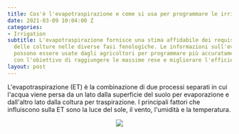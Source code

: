 ```yaml
---
title: Cos'è l'evapotraspirazione e come si usa per programmare le irrigazioni?
date: 2021-03-09 10:04:00 Z
categories:
- Irrigation
subtitle: L'evapotraspirazione fornisce una stima affidabile dei requisiti idrici
  delle colture nelle diverse fasi fenologiche. Le informazioni sull'evapotraspirazione
  possono essere usate dagli agricoltori per programmare più accuratamente le irrigazioni
  con l'obiettivo di raggiungere le massime rese e migliorare l'efficienza idrica.
layout: post
---
```


L'evapotraspirazione (ET) è la combinazione di due processi separati in cui l'acqua viene persa da un lato dalla superficie del suolo per evaporazione e dall'altro lato dalla coltura per traspirazione. I principali fattori che influiscono sulla ET sono la luce del sole, il vento, l'umidità e la temperatura.

<p align="center"> 
<img src="/uploads/Schermata%202021-03-09%20alle%2011.57.16.png">
</p>

